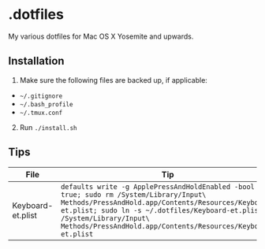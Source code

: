 # .dotfiles

My various dotfiles for Mac OS X Yosemite and upwards.

## Installation

1. Make sure the following files are backed up, if applicable:
  - `~/.gitignore`
  - `~/.bash_profile`
  - `~/.tmux.conf`
2. Run `./install.sh`

## Tips

| File | Tip |
|---------|-----|
| Keyboard-et.plist | `defaults write -g ApplePressAndHoldEnabled -bool true; sudo rm /System/Library/Input\ Methods/PressAndHold.app/Contents/Resources/Keyboard-et.plist; sudo ln -s ~/.dotfiles/Keyboard-et.plist /System/Library/Input\ Methods/PressAndHold.app/Contents/Resources/Keyboard-et.plist` |